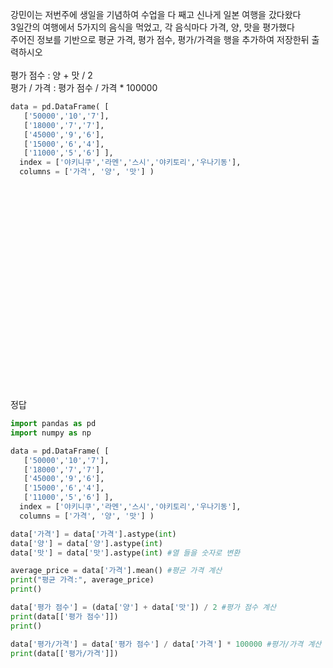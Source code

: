 강민이는 저번주에 생일을 기념하여 수업을 다 째고 신나게 일본 여행을 갔다왔다 <br>
3일간의 여행에서 5가지의 음식을 먹었고, 각 음식마다 가격, 양, 맛을 평가했다 <br>
주어진 정보를 기반으로 평균 가격, 평가 점수, 평가/가격을 행을 추가하여 저장한뒤 출력하시오 <br>
<br>
평가 점수 : 양 + 맛 / 2 <br>
평가 / 가격 : 평가 점수 / 가격 * 100000
```python
data = pd.DataFrame( [ 
   ['50000','10','7'],
   ['18000','7','7'],
   ['45000','9','6'],
   ['15000','6','4'],
   ['11000','5','6'] ],
  index = ['야키니쿠','라멘','스시','야키토리','우나기동'],
  columns = ['가격', '양', '맛'] )
```


<br><br><br><br><br><br><br><br><br><br>
<br><br><br><br><br><br><br><br><br><br>
정답<br>
```python
import pandas as pd
import numpy as np

data = pd.DataFrame( [ 
   ['50000','10','7'],
   ['18000','7','7'],
   ['45000','9','6'],
   ['15000','6','4'],
   ['11000','5','6'] ],
  index = ['야키니쿠','라멘','스시','야키토리','우나기동'],
  columns = ['가격', '양', '맛'] )

data['가격'] = data['가격'].astype(int)
data['양'] = data['양'].astype(int)
data['맛'] = data['맛'].astype(int) #열 들을 숫자로 변환

average_price = data['가격'].mean() #평균 가격 계산
print("평균 가격:", average_price)
print()

data['평가 점수'] = (data['양'] + data['맛']) / 2 #평가 점수 계산
print(data[['평가 점수']])
print()

data['평가/가격'] = data['평가 점수'] / data['가격'] * 100000 #평가/가격 계산
print(data[['평가/가격']])
```
